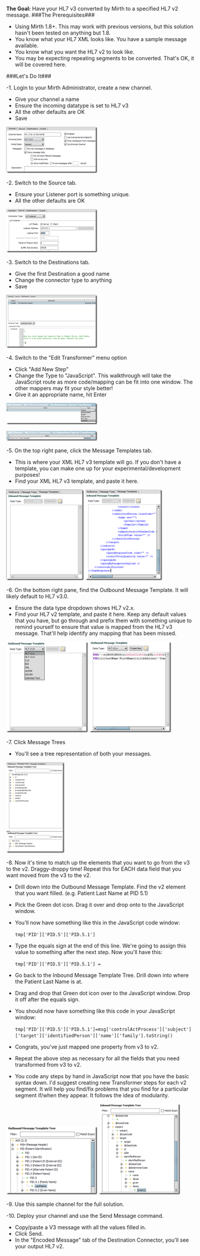 <!--{Title:"Mirth: Converting HL7 v2.x to v3", PublishedOn:"2009-06-04T17:28:00", Intro:"The Goal: Have your HL7 v3 converted by Mirth to a specified HL7 v2 message.   The Prerequisites    "} -->



**The Goal:** Have your HL7 v3 converted by Mirth to a specified HL7 v2 message. 
###The Prerequisites###

* Using Mirth 1.8+. This may work with previous versions, but this solution hasn't been tested on anything but 1.8. 
* You know what your HL7 XML looks like. You have a sample message available. 
* You know what you want the HL7 v2 to look like. 
* You may be expecting repeating segments to be converted. That's OK, it will be covered here. 

###Let's Do It###

-1. Login to your Mirth Administrator, create a new channel. 
        
 * Give your channel a name 
 * Ensure the incoming datatype is set to HL7 v3 
 * All the other defaults are OK 
 * Save 
        
 [![1](img/1_thumb.png)](img/1_2.png)
 
 -2. Switch to the Source tab.
        
 * Ensure your Listener port is something unique. 
 * All the other defaults are OK 
        
  [![1b](img/1b_thumb.png)](img/1b_2.png)
 
 -3. Switch to the Destinations tab. 
        
 * Give the first Destination a good name 
 * Change the connector type to anything 
 * Save         

 [![3](img/3_thumb.png)](img/3_2.png)
 
 -4. Switch to the "Edit Transformer" menu option 
        
* Click "Add New Step" 
* Change the Type to "JavaScript". This walkthrough will take the JavaScript route as more code/mapping can be fit into one window. The other mappers may fit your style better! 
* Give it an appropriate name, hit Enter 
        

[![4](img/4_thumb.png)](img/4_2.png)

[![4b](img/4b_thumb.png)](img/4b_2.png)

-5. On the top right pane, click the Message Templates tab. 
       
* This is where your XML HL7 v3 template will go. If you don't have a template, you can make one up for your experimental/development purposes! 
* Find your XML HL7 v3 template, and paste it here. 
        
[![5](img/5_thumb.png)](img/5_2.png)
[![5b](img/5b_thumb.png)](img/5b_2.png)

-6. On the bottom right pane, find the Outbound Message Template. It will likely default to HL7 v3.0. 
        
* Ensure the data type dropdown shows HL7 v2.x. 
* Find your HL7 v2 template, and paste it here. Keep any default values that you have, but go through and prefix them with something unique to remind yourself to ensure that value is mapped from the HL7 v3 message. That'll help identify any mapping that has been missed. 
       
[![6](img/6_thumb.png)](img/6_2.png)
[![6b](img/6b_thumb.png)](img/6b_2.png)

-7. Click Message Trees 
        
* You'll see a tree representation of both your messages. 
        
[![7](img/7_thumb.png)](img/7_2.png)
        
-8.     Now it's time to match up the elements that you want to go from the v3 to the v2. Draggy-droppy time! Repeat this for EACH data field that you want moved from the v3 to the v2. 

* Drill down into the Outbound Message Template. Find the v2 element that you want filled. (e.g. Patient Last Name at PID 5.1) 
* Pick the Green dot icon. Drag it over and drop onto to the JavaScript window. 
* You'll now have something like this in the JavaScript code window:              

    `tmp['PID']['PID.5']['PID.5.1']`

* Type the equals sign at the end of this line. We're going to assign this value to something after the next step. Now you'll have this: 

    `tmp['PID']['PID.5']['PID.5.1'] =`
                
* Go back to the Inbound Message Template Tree. Drill down into where the Patient Last Name is at. 
* Drag and drop that Green dot icon over to the JavaScript window. Drop it off after the equals sign. 
* You should now have something like this code in your JavaScript window:              

    `tmp['PID']['PID.5']['PID.5.1']=msg['controlActProcess']['subject']['target']['identifiedPerson']['name']['family'].toString()`

* Congrats, you've just mapped one property from v3 to v2. 
* Repeat the above step as necessary for all the fields that you need transformed from v3 to v2. 
* You code any steps by hand in JavaScript now that you have the basic syntax down. I'd suggest creating new Transformer steps for each v2 segment. It will help you find/fix problems that you find for a particular segment if/when they appear. It follows the idea of modularity. 
          
[![8](img/8_thumb.png)](img/8_2.png)
[![8b](img/8b_thumb.png)](img/8b_2.png)

-9. Use this sample channel for the full solution.
        
-10. Deploy your channel and use the Send Message command.
        
* Copy/paste a V3 message with all the values filled in. 
* Click Send. 
* In the "Encoded Message" tab of the Destination Connector, you'll see your output HL7 v2. 
